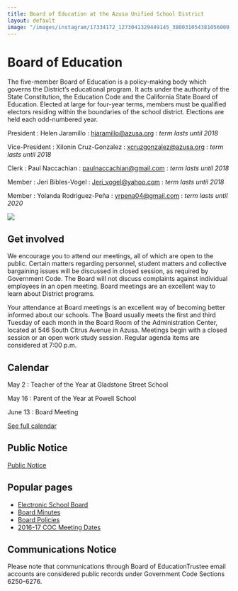 ```yaml
---
title: Board of Education at the Azusa Unified School District
layout: default
image: "/images/instagram/17334172_1273041329449145_380031054381056000_n.jpg"
---
```


# Board of Education

The five-member Board of Education is a policy-making body which governs the District’s educational program. It acts under the authority of the State Constitution, the Education Code and the California State Board of Education. Elected at large for four-year terms, members must be qualified electors residing within the boundaries of the school district. Elections are held each odd-numbered year.

President
: Helen Jaramillo
: [hjaramillo@azusa.org](mailto:hjaramillo@azusa.org)
: _term lasts until 2018_

Vice-President
: Xilonin Cruz-Gonzalez
: [xcruzgonzalez@azusa.org](mailto:xcruzgonzalez@azusa.org)
: _term lasts until 2018_

Clerk
: Paul Naccachian
: [paulnaccachian@gmail.com](mailto:paulnaccachian@gmail.com)
: _term lasts until 2018_

Member
: Jeri Bibles-Vogel
: [Jeri_vogel@yahoo.com](mailto:Jeri_vogel@yahoo.com)
: _term lasts until 2018_

Member
: Yolanda Rodriguez-Peña
: [yrpena04@gmail.com](mailto:yrpena04@gmail.com)
: _term lasts until 2020_

![](http://ausd-ca.schoolloop.com/uimg/file/1403330970826/2425634476831086514.jpg_wnp1000.jpg?1455105163085)

## Get involved

We encourage you to attend our meetings, all of which are open to the public. Certain matters regarding personnel, student matters and collective bargaining issues will be discussed in closed session, as required by Government Code. The Board will not discuss complaints against individual employees in an open meeting. Board meetings are an excellent way to learn about District programs.

Your attendance at Board meetings is an excellent way of becoming better informed about our schools. The Board usually meets the first and third Tuesday of each month in the Board Room of the Administration Center, located at 546 South Citrus Avenue in Azusa. Meetings begin with a closed session or an open work study session. Regular agenda items are considered at 7:00 p.m.

## Calendar

May 2
: Teacher of the Year at Gladstone Street School

May 16
: Parent of the Year at Powell School

June 13
: Board Meeting

[See full calendar](http://ausd-ca.schoolloop.com/file/1301752507988/1403330970826/5890002130806799482.pdf)

## Public Notice

[Public Notice](http://ausd-ca.schoolloop.com/file/1301752507988/1403330970826/359886882411801233.pdf)

## Popular pages

* [Electronic School Board](http://206.128.135.62)
* [Board Minutes](http://206.128.135.62)
* [Board Policies](http://www.gamutonline.net/district/azusa/)
* [2016-17 COC Meeting Dates](http://ausd-ca.schoolloop.com/file/1301752507988/1403330970826/62694193459329966.pdf)

## Communications Notice

Please note that communications through Board of EducationTrustee email accounts are considered public records under Government Code Sections 6250-6276.

